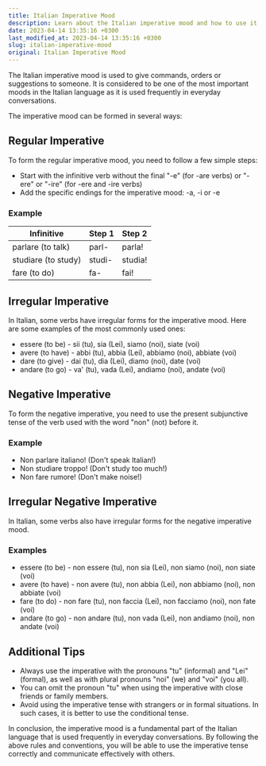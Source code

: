 ```yaml
---
title: Italian Imperative Mood
description: Learn about the Italian imperative mood and how to use it correctly in your sentences.
date: 2023-04-14 13:35:16 +0300
last_modified_at: 2023-04-14 13:35:16 +0300
slug: italian-imperative-mood
original: Italian Imperative Mood
---
```

The Italian imperative mood is used to give commands, orders or suggestions to someone. It is considered to be one of the most important moods in the Italian language as it is used frequently in everyday conversations.

The imperative mood can be formed in several ways:

## Regular Imperative

To form the regular imperative mood, you need to follow a few simple steps:

- Start with the infinitive verb without the final "-e" (for -are verbs) or "-ere" or "-ire" (for -ere and -ire verbs)
- Add the specific endings for the imperative mood: -a, -i or -e

### Example

| Infinitive | Step 1 | Step 2 |
| --- | --- | --- |
| parlare (to talk) | parl- | parla! |
| studiare (to study) | studi- | studia! |
| fare (to do) | fa- | fai! |

## Irregular Imperative

In Italian, some verbs have irregular forms for the imperative mood. Here are some examples of the most commonly used ones:

- essere (to be) - sii (tu), sia (Lei), siamo (noi), siate (voi)
- avere (to have) - abbi (tu), abbia (Lei), abbiamo (noi), abbiate (voi)
- dare (to give) - dai (tu), dia (Lei), diamo (noi), date (voi)
- andare (to go) - va' (tu), vada (Lei), andiamo (noi), andate (voi)

## Negative Imperative

To form the negative imperative, you need to use the present subjunctive tense of the verb used with the word "non" (not) before it.

### Example

- Non parlare italiano! (Don't speak Italian!)
- Non studiare troppo! (Don't study too much!)
- Non fare rumore! (Don't make noise!)

## Irregular Negative Imperative

In Italian, some verbs also have irregular forms for the negative imperative mood.

### Examples

- essere (to be) - non essere (tu), non sia (Lei), non siamo (noi), non siate (voi)
- avere (to have) - non avere (tu), non abbia (Lei), non abbiamo (noi), non abbiate (voi)
- fare (to do) - non fare (tu), non faccia (Lei), non facciamo (noi), non fate (voi)
- andare (to go) - non andare (tu), non vada (Lei), non andiamo (noi), non andate (voi)

## Additional Tips

- Always use the imperative with the pronouns "tu" (informal) and "Lei" (formal), as well as with plural pronouns "noi" (we) and "voi" (you all).
- You can omit the pronoun "tu" when using the imperative with close friends or family members.
- Avoid using the imperative tense with strangers or in formal situations. In such cases, it is better to use the conditional tense.

In conclusion, the imperative mood is a fundamental part of the Italian language that is used frequently in everyday conversations. By following the above rules and conventions, you will be able to use the imperative tense correctly and communicate effectively with others.
